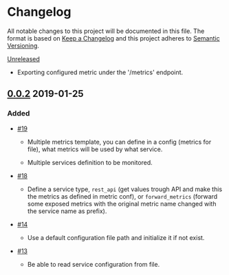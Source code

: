 # Changelog 
All notable changes to this project will be documented in this file.
The format is based on [Keep a Changelog](http://www.keepachangelog.com/en/1.0.0/) and this project adheres to [Semantic Versioning](http://www.semver.org/spec/v2.0.0.html).

[Unreleased](https://github.com/skycoin/skycoin/compare/master...develop)

- Exporting configured metric under the '/metrics' endpoint.

## [0.0.2](https://github.com/simelo/rexporter/releases...) 2019-01-25

### Added

 * [\#19](https://github.com/simelo/rextporter/issues/19)

   - Multiple metrics template, you can define in a config (metrics for file), what metrics will be used by what service.

   - Multiple services definition to be monitored.

 * [\#18](https://github.com/simelo/rextporter/issues/18)

   - Define a service type, `rest_api` (get values trough API and make this the metrics as defined in metric conf), or `forward_metrics` (forward some exposed metrics with the original metric name changed with the service name as prefix).

 * [\#14](https://github.com/simelo/rextporter/issues/14)

   - Use a default configuration file path and initialize it if not exist.

 * [\#13](https://github.com/simelo/rextporter/issues/13)

   - Be able to read service configuration from file.
